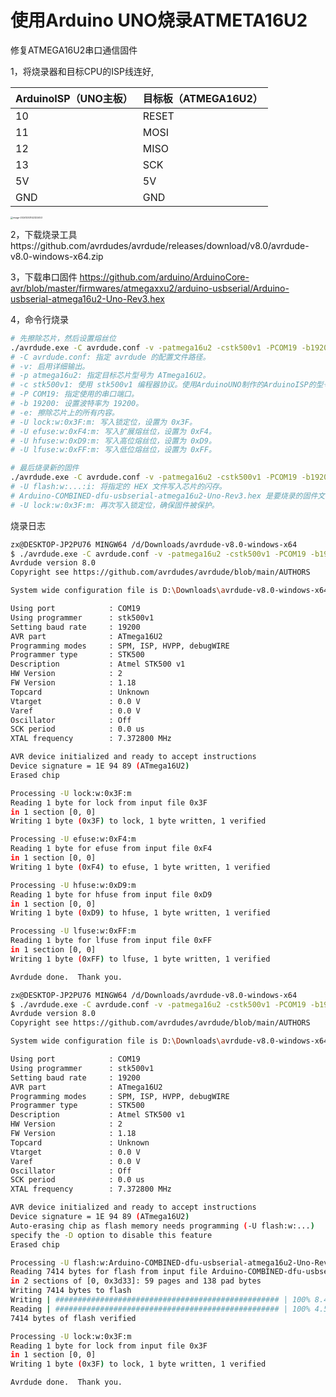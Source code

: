 # 使用Arduino UNO烧录ATMETA16U2

修复ATMEGA16U2串口通信固件



1，将烧录器和目标CPU的ISP线连好,

| ArduinoISP（UNO主板） | 目标板（ATMEGA16U2） |
| --------------------- | -------------------- |
| 10                    | RESET                |
| 11                    | MOSI                 |
| 12                    | MISO                 |
| 13                    | SCK                  |
| 5V                    | 5V                   |
| GND                   | GND                  |

<img src="assets/README/image-20241203142322453.png" alt="image-20241203142322453" style="zoom: 25%;" />





2，下载烧录工具https://github.com/avrdudes/avrdude/releases/download/v8.0/avrdude-v8.0-windows-x64.zip



3，下载串口固件 https://github.com/arduino/ArduinoCore-avr/blob/master/firmwares/atmegaxxu2/arduino-usbserial/Arduino-usbserial-atmega16u2-Uno-Rev3.hex



4，命令行烧录

```bash
# 先擦除芯片，然后设置熔丝位
./avrdude.exe -C avrdude.conf -v -patmega16u2 -cstk500v1 -PCOM19 -b19200 -e -Ulock:w:0x3F:m -Uefuse:w:0xF4:m -Uhfuse:w:0xD9:m -Ulfuse:w:0xFF:m
# -C avrdude.conf: 指定 avrdude 的配置文件路径。
# -v: 启用详细输出。
# -p atmega16u2: 指定目标芯片型号为 ATmega16U2。
# -c stk500v1: 使用 stk500v1 编程器协议。使用ArduinoUNO制作的ArduinoISP的型号就是stk500v1
# -P COM19: 指定使用的串口端口。
# -b 19200: 设置波特率为 19200。
# -e: 擦除芯片上的所有内容。
# -U lock:w:0x3F:m: 写入锁定位，设置为 0x3F。
# -U efuse:w:0xF4:m: 写入扩展熔丝位，设置为 0xF4。
# -U hfuse:w:0xD9:m: 写入高位熔丝位，设置为 0xD9。
# -U lfuse:w:0xFF:m: 写入低位熔丝位，设置为 0xFF。

# 最后烧录新的固件
./avrdude.exe -C avrdude.conf -v -patmega16u2 -cstk500v1 -PCOM19 -b19200 -Uflash:w:Arduino-COMBINED-dfu-usbserial-atmega16u2-Uno-Rev3.hex:i -Ulock:w:0x3F:m
# -U flash:w:...:i: 将指定的 HEX 文件写入芯片的闪存。
# Arduino-COMBINED-dfu-usbserial-atmega16u2-Uno-Rev3.hex 是要烧录的固件文件路径。
# -U lock:w:0x3F:m: 再次写入锁定位，确保固件被保护。
```



烧录日志

```bash
zx@DESKTOP-JP2PU76 MINGW64 /d/Downloads/avrdude-v8.0-windows-x64
$ ./avrdude.exe -C avrdude.conf -v -patmega16u2 -cstk500v1 -PCOM19 -b19200 -e -Ulock:w:0x3F:m -Uefuse:w:0xF4:m -Uhfuse:w:0xD9:m -Ulfuse:w:0xFF:m
Avrdude version 8.0
Copyright see https://github.com/avrdudes/avrdude/blob/main/AUTHORS

System wide configuration file is D:\Downloads\avrdude-v8.0-windows-x64\avrdude.conf

Using port            : COM19
Using programmer      : stk500v1
Setting baud rate     : 19200
AVR part              : ATmega16U2
Programming modes     : SPM, ISP, HVPP, debugWIRE
Programmer type       : STK500
Description           : Atmel STK500 v1
HW Version            : 2
FW Version            : 1.18
Topcard               : Unknown
Vtarget               : 0.0 V
Varef                 : 0.0 V
Oscillator            : Off
SCK period            : 0.0 us
XTAL frequency        : 7.372800 MHz

AVR device initialized and ready to accept instructions
Device signature = 1E 94 89 (ATmega16U2)
Erased chip

Processing -U lock:w:0x3F:m
Reading 1 byte for lock from input file 0x3F
in 1 section [0, 0]
Writing 1 byte (0x3F) to lock, 1 byte written, 1 verified

Processing -U efuse:w:0xF4:m
Reading 1 byte for efuse from input file 0xF4
in 1 section [0, 0]
Writing 1 byte (0xF4) to efuse, 1 byte written, 1 verified

Processing -U hfuse:w:0xD9:m
Reading 1 byte for hfuse from input file 0xD9
in 1 section [0, 0]
Writing 1 byte (0xD9) to hfuse, 1 byte written, 1 verified

Processing -U lfuse:w:0xFF:m
Reading 1 byte for lfuse from input file 0xFF
in 1 section [0, 0]
Writing 1 byte (0xFF) to lfuse, 1 byte written, 1 verified

Avrdude done.  Thank you.

zx@DESKTOP-JP2PU76 MINGW64 /d/Downloads/avrdude-v8.0-windows-x64
$ ./avrdude.exe -C avrdude.conf -v -patmega16u2 -cstk500v1 -PCOM19 -b19200 -Uflash:w:Arduino-COMBINED-dfu-usbserial-atmega16u2-Uno-Rev3.hex:i -Ulock:w:0x3F:m
Avrdude version 8.0
Copyright see https://github.com/avrdudes/avrdude/blob/main/AUTHORS

System wide configuration file is D:\Downloads\avrdude-v8.0-windows-x64\avrdude.conf

Using port            : COM19
Using programmer      : stk500v1
Setting baud rate     : 19200
AVR part              : ATmega16U2
Programming modes     : SPM, ISP, HVPP, debugWIRE
Programmer type       : STK500
Description           : Atmel STK500 v1
HW Version            : 2
FW Version            : 1.18
Topcard               : Unknown
Vtarget               : 0.0 V
Varef                 : 0.0 V
Oscillator            : Off
SCK period            : 0.0 us
XTAL frequency        : 7.372800 MHz

AVR device initialized and ready to accept instructions
Device signature = 1E 94 89 (ATmega16U2)
Auto-erasing chip as flash memory needs programming (-U flash:w:...)
specify the -D option to disable this feature
Erased chip

Processing -U flash:w:Arduino-COMBINED-dfu-usbserial-atmega16u2-Uno-Rev3.hex:i
Reading 7414 bytes for flash from input file Arduino-COMBINED-dfu-usbserial-atmega16u2-Uno-Rev3.hex
in 2 sections of [0, 0x3d33]: 59 pages and 138 pad bytes
Writing 7414 bytes to flash
Writing | ################################################## | 100% 8.41s
Reading | ################################################## | 100% 4.52s
7414 bytes of flash verified

Processing -U lock:w:0x3F:m
Reading 1 byte for lock from input file 0x3F
in 1 section [0, 0]
Writing 1 byte (0x3F) to lock, 1 byte written, 1 verified

Avrdude done.  Thank you.

```

